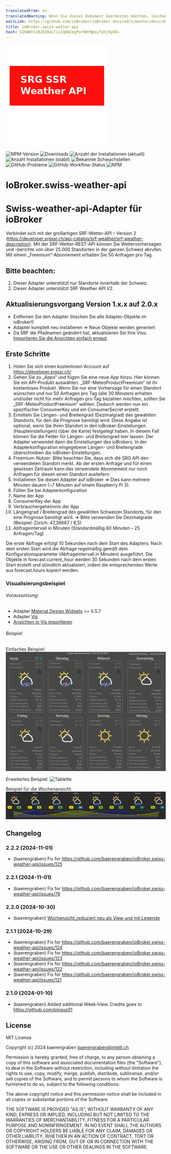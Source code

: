 ```yaml
---
translatedFrom: en
translatedWarning: Wenn Sie dieses Dokument bearbeiten möchten, löschen Sie bitte das Feld "translationsFrom". Andernfalls wird dieses Dokument automatisch erneut übersetzt
editLink: https://github.com/ioBroker/ioBroker.docs/edit/master/docs/de/adapterref/iobroker.swiss-weather-api/README.md
title: ioBroker.swiss-wetter-api
hash: SIhWOYxcBJ83DoLTiizqHACmgParOWrWpsyTxKj9yAE=
---
```

![Logo](../../../en/adapterref/iobroker.swiss-weather-api/admin/swiss-weather-api.png)

![NPM-Version](http://img.shields.io/npm/v/iobroker.swiss-weather-api.svg)
![Downloads](https://img.shields.io/npm/dm/iobroker.swiss-weather-api.svg)
![Anzahl der Installationen (aktuell)](http://iobroker.live/badges/swiss-weather-api-installed.svg)
![Anzahl Installationen (stabil)](http://iobroker.live/badges/swiss-weather-api-stable.svg)
![Bekannte Schwachstellen](https://snyk.io/test/github/baerengraben/ioBroker.swiss-weather-api/badge.svg)
![GitHub-Probleme](https://img.shields.io/github/issues/baerengraben/ioBroker.swiss-weather-api?logo=github&style=flat-square)
![GitHub-Workflow-Status](https://img.shields.io/github/actions/workflow/status/baerengraben/ioBroker.swiss-weather-api/test-and-release.yml?branch=master&logo=github&style=flat-square)
![NPM](https://nodei.co/npm/iobroker.swiss-weather-api.png?downloads=true)

# IoBroker.swiss-weather-api
# Swiss-weather-api-Adapter für ioBroker
Verbindet sich mit der großartigen SRF-Wetter-API – Version 2 (https://developer.srgssr.ch/api-catalog/srf-weather/srf-weather-description).
Mit der SRF-Wetter-REST-API können Sie Wettervorhersagen und -berichte von über 25.000 Standorten in der ganzen Schweiz abrufen. Mit einem „Freemium“-Abonnement erhalten Sie 50 Anfragen pro Tag.

## **Bitte beachten:**
1. Dieser Adapter unterstützt nur Standorte innerhalb der Schweiz.
1. Dieser Adapter unterstützt SRF Weather API V2.

## **Aktualisierungsvorgang Version 1.x.x auf 2.0.x**
- Entfernen Sie den Adapter (löschen Sie alle Adapter-Objekte im ioBroker!)
- Adapter komplett neu installieren => Neue Objekte werden generiert
- Da SRF die Pfadnamen geändert hat, aktualisieren Sie Ihre Visu: [Importieren Sie die Ansichten einfach erneut](https://github.com/baerengraben/ioBroker.swiss-weather-api/tree/master/views).

## Erste Schritte
1. Holen Sie sich einen kostenlosen Account auf https://developer.srgssr.ch/
1. Gehen Sie zu „Apps“ und fügen Sie eine neue App hinzu. Hier können Sie ein API-Produkt auswählen. „SRF-MeteoProductFreemium“ ist ihr kostenloses Produkt. Wenn Sie nur eine Vorhersage für einen Standort wünschen und nur 50 Anfragen pro Tag (alle 30 Minuten) erhalten und/oder nicht für mehr Anfragen pro Tag bezahlen möchten, sollten Sie „SRF-MeteoProductFreemium“ wählen. Dadurch werden nun ein spezifischer ConsumerKey und ein ConsumerSecret erstellt.
1. Ermitteln Sie Längen- und Breitengrad (Dezimalgrad) des gewählten Standorts, für den die Prognose benötigt wird. Diese Angabe ist optional, wenn Sie Ihren Standort in den ioBroker-Einstellungen (Haupteinstellungen) (über die Karte) festgelegt haben. In diesem Fall können Sie die Felder für Längen- und Breitengrad leer lassen. Der Adapter verwendet dann die Einstellungen des ioBrokers. In der Adapterkonfiguration eingegebene Längen- und Breitengrade überschreiben die ioBroker-Einstellungen.
1. Freemium-Nutzer: Bitte beachten Sie, dass sich die SRG API den verwendeten Standort merkt. Ab der ersten Anfrage und für einen gewissen Zeitraum kann das verwendete Abonnement nur noch Anfragen für diesen einen Standort ausliefern.
1. Installieren Sie diesen Adapter auf ioBroker => Dies kann mehrere Minuten dauern (~7 Minuten auf einem Raspberry Pi 3).
1. Füllen Sie bei Adapterkonfiguration
1. Name der App
1. ConsumerKey der App
1. Verbrauchergeheimnis der App
1. Längengrad / Breitengrad des gewählten Schweizer Standorts, für den eine Prognose benötigt wird. => Bitte verwenden Sie Dezimalgrade (Beispiel: Zürich: 47,36667 / 8,5)
1. Abfrageintervall in Minuten (Standardmäßig 60 Minuten – 25 Anfragen/Tag)

Die erste Abfrage erfolgt 10 Sekunden nach dem Start des Adapters. Nach dem ersten Start wird die Abfrage regelmäßig gemäß dem Konfigurationsparameter (Abfrageintervall in Minuten) ausgeführt.
Die Objekte in forecast.current_hour werden 30 Sekunden nach dem ersten Start erstellt und stündlich aktualisiert, indem die entsprechenden Werte aus forecast.hours kopiert werden.

### Visualisierungsbeispiel
###### Voraussetzung:
* Adapter [Material Design Widgets](https://github.com/Scrounger/ioBroker.vis-materialdesign) >= 0.5.7
* Adapter [Vis](https://github.com/iobroker/iobroker.vis/blob/master/README.md)
* [Ansichten in Vis importieren](https://github.com/baerengraben/ioBroker.swiss-weather-api/tree/master/views)

###### Beispiel
Einfaches Beispiel: ![Tablette](../../../en/adapterref/iobroker.swiss-weather-api/doc/Wettervorhersage_visu_anim.gif)

Erweitertes Beispiel: ![Tablette](../../../en/adapterref/iobroker.swiss-weather-api/doc/Wettervorhersage_visu_anim2.gif)

Beispiel für die Wochenansicht: ![Tablette](../../../en/adapterref/iobroker.swiss-weather-api/doc/Wochensicht_reduziert.png)

## Changelog
### 2.2.2 (2024-11-01)
* (baerengraben) Fix for https://github.com/baerengraben/ioBroker.swiss-weather-api/issues/125

### 2.2.1 (2024-11-01)
* (baerengraben) Fix for https://github.com/baerengraben/ioBroker.swiss-weather-api/issues/78

### 2.2.0 (2024-10-30)
* (baerengraben) [Wochensicht_reduziert neu als View und mit Legende](https://github.com/baerengraben/ioBroker.swiss-weather-api/issues/112)

### 2.1.1 (2024-10-29)
* (baerengraben) Fix for https://github.com/baerengraben/ioBroker.swiss-weather-api/issues/124
* (baerengraben) Fix for https://github.com/baerengraben/ioBroker.swiss-weather-api/issues/123
* (baerengraben) Fix for https://github.com/baerengraben/ioBroker.swiss-weather-api/issues/122
* (baerengraben) Fix for https://github.com/baerengraben/ioBroker.swiss-weather-api/issues/121

### 2.1.0 (2024-01-10)
* (baerengraben) Added additional Week-View. Credits goes to https://github.com/pingus01

## License
MIT License

Copyright (c) 2024 baerengraben <baerengraben@intelli.ch>

Permission is hereby granted, free of charge, to any person obtaining a copy
of this software and associated documentation files (the "Software"), to deal
in the Software without restriction, including without limitation the rights
to use, copy, modify, merge, publish, distribute, sublicense, and/or sell
copies of the Software, and to permit persons to whom the Software is
furnished to do so, subject to the following conditions:

The above copyright notice and this permission notice shall be included in all
copies or substantial portions of the Software.

THE SOFTWARE IS PROVIDED "AS IS", WITHOUT WARRANTY OF ANY KIND, EXPRESS OR
IMPLIED, INCLUDING BUT NOT LIMITED TO THE WARRANTIES OF MERCHANTABILITY,
FITNESS FOR A PARTICULAR PURPOSE AND NONINFRINGEMENT. IN NO EVENT SHALL THE
AUTHORS OR COPYRIGHT HOLDERS BE LIABLE FOR ANY CLAIM, DAMAGES OR OTHER
LIABILITY, WHETHER IN AN ACTION OF CONTRACT, TORT OR OTHERWISE, ARISING FROM,
OUT OF OR IN CONNECTION WITH THE SOFTWARE OR THE USE OR OTHER DEALINGS IN THE
SOFTWARE.